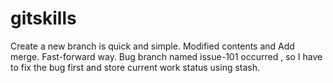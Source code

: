 # gitskills
Create a new branch is quick and simple.
Modified contents and Add merge.
Fast-forward way.
Bug branch named issue-101 occurred , so I have to fix the bug first and store current work status using stash.